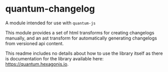 # quantum-changelog

A module intended for use with `quantum-js`

This module provides a set of html transforms for creating changelogs manually, and an ast transform for automatically generating changelogs from versioned api content.

This readme includes no details about how to use the library itself as there is documentation for the library available here: https://quantum.hexagonjs.io.